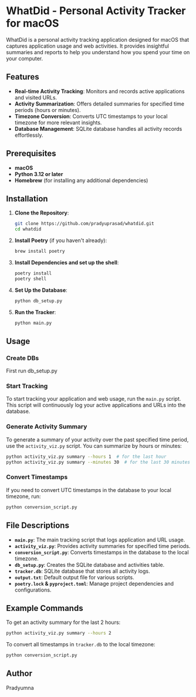 # WhatDid - Personal Activity Tracker for macOS

WhatDid is a personal activity tracking application designed for macOS that captures application usage and web activities. It provides insightful summaries and reports to help you understand how you spend your time on your computer.

## Features

- **Real-time Activity Tracking**: Monitors and records active applications and visited URLs.
- **Activity Summarization**: Offers detailed summaries for specified time periods (hours or minutes).
- **Timezone Conversion**: Converts UTC timestamps to your local timezone for more relevant insights.
- **Database Management**: SQLite database handles all activity records effortlessly.

## Prerequisites

- **macOS**
- **Python 3.12 or later**
- **Homebrew** (for installing any additional dependencies)

## Installation

1. **Clone the Repository**:
    ```sh
    git clone https://github.com/pradyuprasad/whatdid.git
    cd whatdid
    ```

2. **Install Poetry** (if you haven't already):
    ```sh
    brew install poetry
    ```

1. **Install Dependencies and set up the shell**:
    ```sh
    poetry install
    poetry shell
    ```

4. **Set Up the Database**:
    ```sh
    python db_setup.py
    ```

5. **Run the Tracker**:
    ```sh
    python main.py
    ```

## Usage

### Create DBs
First run db_setup.py
### Start Tracking

To start tracking your application and web usage, run the `main.py` script. This script will continuously log your active applications and URLs into the database.

### Generate Activity Summary

To generate a summary of your activity over the past specified time period, use the `activity_viz.py` script. You can summarize by hours or minutes:
```sh
python activity_viz.py summary --hours 1  # for the last hour
python activity_viz.py summary --minutes 30  # for the last 30 minutes
```

### Convert Timestamps

If you need to convert UTC timestamps in the database to your local timezone, run:
```sh
python conversion_script.py
```

## File Descriptions

- **`main.py`**: The main tracking script that logs application and URL usage.
- **`activity_viz.py`**: Provides activity summaries for specified time periods.
- **`conversion_script.py`**: Converts timestamps in the database to the local timezone.
- **`db_setup.py`**: Creates the SQLite database and activities table.
- **`tracker.db`**: SQLite database that stores all activity logs.
- **`output.txt`**: Default output file for various scripts.
- **`poetry.lock` & `pyproject.toml`**: Manage project dependencies and configurations.

## Example Commands

To get an activity summary for the last 2 hours:

```sh
python activity_viz.py summary --hours 2
```

To convert all timestamps in `tracker.db` to the local timezone:

```sh
python conversion_script.py
```

## Author

Pradyumna

